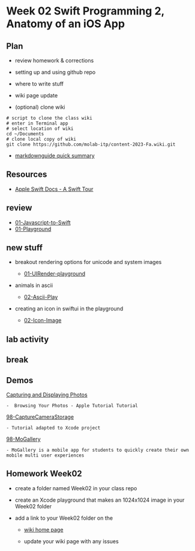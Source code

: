 # Week 02 Swift Programming 2, Anatomy of an iOS App

<!-- ## Review last week -->

<!-- - [01-MoLab-Notes](https://github.com/molab-itp/content-2023-Fa/blob/main/assets/01-MoLab-Notes.pdf) -->

## Plan

- review homework & corrections

- setting up and using github repo

- where to write stuff

- wiki page update

- (optional) clone wiki

```
# script to clone the class wiki
# enter in Terminal app
# select location of wiki
cd ~/Documents
# clone local copy of wiki
git clone https://github.com/molab-itp/content-2023-Fa.wiki.git
```

- [markdownguide quick summary](https://www.markdownguide.org/cheat-sheet/)

## Resources

- [Apple Swift Docs - A Swift Tour](https://docs.swift.org/swift-book/documentation/the-swift-programming-language/guidedtour/)
<!-- - [Apple Swift Docs - for developer](https://developer.apple.com/documentation/swift) -->

## review

- [01-Javascript-to-Swift](https://github.com/molab-itp/01-Javascript-to-Swift)
- [01-Playground](https://github.com/molab-itp/01-Playground)

## new stuff

- breakout rendering options for unicode and system images

  - [01-UIRender-playground](https://github.com/molab-itp/01-UIRender-playground)

- animals in ascii

  - [02-Ascii-Play](https://github.com/molab-itp/02-Ascii-Play)

- creating an icon in swiftui in the playground

  - [02-Icon-Image](https://github.com/molab-itp/02-Icon-Image)

## lab activity

## break

## Demos

[Capturing and Displaying Photos](https://developer.apple.com/tutorials/sample-apps/capturingphotos-browsephotos)

    -  Browsing Your Photos - Apple Tutorial Tutorial

[98-CaptureCameraStorage](https://github.com/molab-itp/98-CaptureCameraStorage)

    - Tutorial adapted to Xcode project

[98-MoGallery](https://github.com/molab-itp/98-MoGallery)

    - MoGallery is a mobile app for students to quickly create their own mobile multi user experiences

## Homework Week02

- create a folder named Week02 in your class repo

- create an Xcode playground that makes an 1024x1024 image in your Week02 folder

- add a link to your Week02 folder on the

  - [wiki home page](https://github.com/molab-itp/content-2023-Fa/wiki#week-02-homework)

  - update your wiki page with any issues
